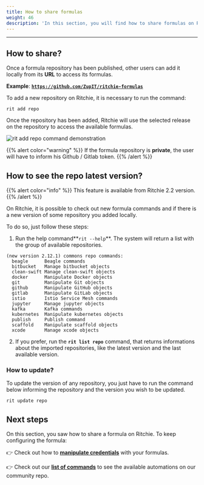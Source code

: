 ```yaml
---
title: How to share formulas
weight: 46
description: 'In this section, you will find how to share formulas on Ritchie.'
---
```


---

## How to share?

Once a formula repository has been published, other users can add it locally from its **URL** to access its formulas.

**Example**: [**`https://github.com/ZupIT/ritchie-formulas`**](https://github.com/ZupIT/ritchie-formulas)

To add a new repository on Ritchie, it is necessary to run the command: 

```text
rit add repo
```

Once the repository has been added, Ritchie will use the selected release on the repository to access the available formulas.

![rit add repo command demonstration](/rit-add-repo-3.gif)

{{% alert color="warning" %}}
If the formula repository is **private**, the user will have to inform his Github / Gitlab token.
{{% /alert %}}

## How to see the repo latest version?

{{% alert color="info" %}}
This feature is available from Ritchie 2.2 version. 
{{% /alert %}}

On Ritchie, it is possible to check out new formula commands and if there is a new version of some repository you added locally.

To do so, just follow these steps:

1. Run the help command**`rit --help`**. The system will return a list with the group of available repositories. 

```text
(new version 2.12.1) commons repo commands:
  beagle      Beagle commands
  bitbucket   Manage bitbucket objects
  clean-swift Manage clean-swift objects
  docker      Manipulate Docker objects
  git         Manipulate Git objects
  github      Manipulate GitHub objects
  gitlab      Manipulate GitLab objects
  istio       Istio Service Mesh commands
  jupyter     Manage jupyter objects
  kafka       Kafka commands
  kubernetes  Manipulate kubernetes objects
  publish     Publish command
  scaffold    Manipulate scaffold objects
  xcode       Manage xcode objects
```

   2. If you prefer, run the **`rit list repo`** command, that returns informations about the imported repositories, like the latest version and the last available version.

### How to update?

To update the version of any repository, you just have to run the command below informing the repository and the version you wish to be updated.

```text
rit update repo
```

## Next steps 

On this section, you saw how to share a formula on Ritchie. To keep configuring the formula: 

👉 Check out how to [**manipulate credentials**](https://docs.ritchiecli.io/how-to/manipulate-credentials) with your formulas.

👉 Check out our [**list of commands**](../../../reference/list-of-commands-and-flags) to see the available automations on our community repo.
